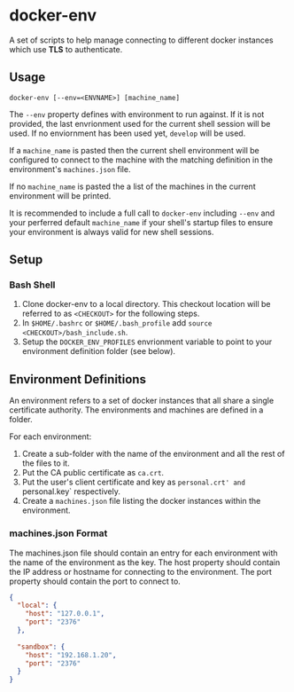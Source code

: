 # docker-env

A set of scripts to help manage connecting to different docker instances which use **TLS** to authenticate.

## Usage

`docker-env [--env=<ENVNAME>] [machine_name]`

The `--env` property defines with environment to run against.  If it is not provided, the last envrionment used for the current shell
session will be used.  If no enviornment has been used yet, `develop` will be used.

If a `machine_name` is pasted then the current shell environment will be configured to connect to the machine with
the matching definition in the environment's `machines.json` file.

If no `machine_name` is pasted the a list of the machines in the current environment will be printed.

It is recommended to include a full call to `docker-env` including `--env` and your perferred default `machine_name`
if your shell's startup files to ensure your environment is always valid for new shell sessions.

## Setup

### Bash Shell

1. Clone docker-env to a local directory.  This checkout location will be referred to as `<CHECKOUT>` for the following steps.
2. In `$HOME/.bashrc` or `$HOME/.bash_profile` add `source <CHECKOUT>/bash_include.sh`.
3. Setup the `DOCKER_ENV_PROFILES` envrionment variable to point to your environment definition folder (see below).

## Environment Definitions

An environment refers to a set of docker instances that all share a single certificate authority.  The environments and machines are defined in a folder.

For each environment:

1. Create a sub-folder with the name of the environment and all the rest of the files to it.
2. Put the CA public certificate as `ca.crt`.
3. Put the user's client certificate and key as `personal.crt' and `personal.key` respectively.
4. Create a `machines.json` file listing the docker instances within the environment.

### machines.json Format

The machines.json file should contain an entry for each environment with the name of the environment as the key.  The host property should contain the
IP address or hostname for connecting to the environment.  The port property should contain the port to connect to.

```json
{
  "local": {
    "host": "127.0.0.1",
    "port": "2376"
  },
  
  "sandbox": {
    "host": "192.168.1.20",
    "port": "2376"
  }
}
```
